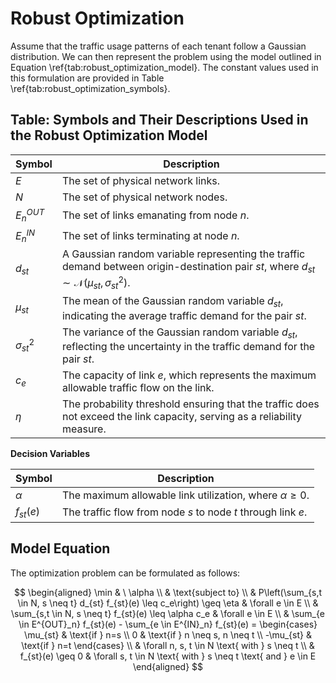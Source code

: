 # Robust Optimization

Assume that the traffic usage patterns of each tenant follow a Gaussian distribution. We can then represent the problem using the model outlined in Equation \ref{tab:robust_optimization_model}. The constant values used in this formulation are provided in Table \ref{tab:robust_optimization_symbols}.

## Table: Symbols and Their Descriptions Used in the Robust Optimization Model

| Symbol       | Description                                                                                                                  |
|--------------|------------------------------------------------------------------------------------------------------------------------------|
| $E$          | The set of physical network links.                                                                                             |
| $N$          | The set of physical network nodes.                                                                                             |
| $E^{OUT}_n$  | The set of links emanating from node $n$.                                                                                     |
| $E^{IN}_n$   | The set of links terminating at node $n$.                                                                                     |
| $d_{st}$     | A Gaussian random variable representing the traffic demand between origin-destination pair $st$, where $d_{st} \sim \mathcal{N}(\mu_{st}, \sigma^2_{st})$. |
| $\mu_{st}$   | The mean of the Gaussian random variable $d_{st}$, indicating the average traffic demand for the pair $st$.                  |
| $\sigma^2_{st}$ | The variance of the Gaussian random variable $d_{st}$, reflecting the uncertainty in the traffic demand for the pair $st$. |
| $c_e$        | The capacity of link $e$, which represents the maximum allowable traffic flow on the link.                                    |
| $\eta$       | The probability threshold ensuring that the traffic does not exceed the link capacity, serving as a reliability measure.       |

**Decision Variables**

| Symbol     | Description                                                         |
|------------|---------------------------------------------------------------------|
| $\alpha$   | The maximum allowable link utilization, where $\alpha \geq 0$.     |
| $f_{st}(e)$| The traffic flow from node $s$ to node $t$ through link $e$.       |

## Model Equation

The optimization problem can be formulated as follows:

$$
\begin{aligned}
    \min & \ \alpha \\
    & \text{subject to} \\
    & P\left(\sum_{s,t \in N, s \neq t} d_{st} f_{st}(e) \leq c_e\right) \geq \eta & \forall e \in E \\
    & \sum_{s,t \in N, s \neq t} f_{st}(e) \leq \alpha c_e & \forall e \in E \\
    & \sum_{e \in E^{OUT}_n} f_{st}(e) - \sum_{e \in E^{IN}_n} f_{st}(e) = \begin{cases}
        \mu_{st} & \text{if } n=s \\
        0 & \text{if } n \neq s, n \neq t \\
        -\mu_{st} & \text{if } n=t
    \end{cases} \\
    & \forall n, s, t \in N \text{ with } s \neq t \\
    & f_{st}(e) \geq 0 & \forall s, t \in N \text{ with } s \neq t \text{ and } e \in E
\end{aligned}
$$